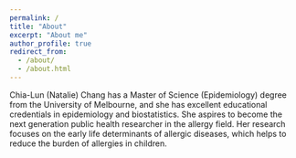 ```yaml
---
permalink: /
title: "About"
excerpt: "About me"
author_profile: true
redirect_from: 
  - /about/
  - /about.html
---
```


Chia-Lun (Natalie) Chang has a Master of Science (Epidemiology) degree from the University of Melbourne, and she has excellent 
educational credentials in epidemiology and biostatistics. She aspires to become the next generation public health 
researcher in the allergy field. Her research focuses on the early life determinants of allergic diseases, which helps to 
reduce the burden of allergies in children.
